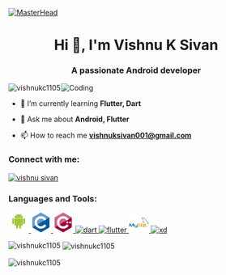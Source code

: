 [![MasterHead](https://1.bp.blogspot.com/-7A4WynwLsMw/XbBpCXG8fHI/AAAAAAAAMt4/uOa1bpLskYgrwGbllhSu2SDj_Mig8SXJQCLcBGAsYHQ/s1600/2000_600px.gif)](https://rishavchanda.io)

<h1 align="center">Hi 👋, I'm Vishnu K Sivan</h1>
<h3 align="center">A passionate Android developer</h3>
<img align="right" alt="Coding" width="400" src="https://media1.giphy.com/media/Ll22OhMLAlVDb8UQWe/source.gif">


<p align="left"> <img src="https://komarev.com/ghpvc/?username=vishnukc1105&label=Profile%20views&color=0e75b6&style=flat" alt="vishnukc1105" /> </p>

- 🌱 I’m currently learning **Flutter, Dart**

- 💬 Ask me about **Android, Flutter**

- 📫 How to reach me **vishnuksivan001@gmail.com**

<h3 align="left">Connect with me:</h3>
<p align="left">
<a href="https://linkedin.com/in/vishnu sivan" target="blank"><img align="center" src="https://raw.githubusercontent.com/rahuldkjain/github-profile-readme-generator/master/src/images/icons/Social/linked-in-alt.svg" alt="vishnu sivan" height="30" width="40" /></a>
</p>

<h3 align="left">Languages and Tools:</h3>
<p align="left"> <a href="https://developer.android.com" target="_blank" rel="noreferrer"> <img src="https://raw.githubusercontent.com/devicons/devicon/master/icons/android/android-original-wordmark.svg" alt="android" width="40" height="40"/> </a> <a href="https://www.cprogramming.com/" target="_blank" rel="noreferrer"> <img src="https://raw.githubusercontent.com/devicons/devicon/master/icons/c/c-original.svg" alt="c" width="40" height="40"/> </a> <a href="https://www.w3schools.com/cpp/" target="_blank" rel="noreferrer"> <img src="https://raw.githubusercontent.com/devicons/devicon/master/icons/cplusplus/cplusplus-original.svg" alt="cplusplus" width="40" height="40"/> </a> <a href="https://dart.dev" target="_blank" rel="noreferrer"> <img src="https://www.vectorlogo.zone/logos/dartlang/dartlang-icon.svg" alt="dart" width="40" height="40"/> </a> <a href="https://flutter.dev" target="_blank" rel="noreferrer"> <img src="https://www.vectorlogo.zone/logos/flutterio/flutterio-icon.svg" alt="flutter" width="40" height="40"/> </a> <a href="https://www.mysql.com/" target="_blank" rel="noreferrer"> <img src="https://raw.githubusercontent.com/devicons/devicon/master/icons/mysql/mysql-original-wordmark.svg" alt="mysql" width="40" height="40"/> </a> <a href="https://www.adobe.com/products/xd.html" target="_blank" rel="noreferrer"> <img src="https://cdn.worldvectorlogo.com/logos/adobe-xd.svg" alt="xd" width="40" height="40"/> </a> </p>

<p><img align="left" src="https://github-readme-stats.vercel.app/api/top-langs?username=vishnukc1105&show_icons=true&locale=en&layout=compact" alt="vishnukc1105" /></p>

<p>&nbsp;<img align="center" src="https://github-readme-stats.vercel.app/api?username=vishnukc1105&show_icons=true&locale=en" alt="vishnukc1105" /></p>

<p><img align="center" src="https://github-readme-streak-stats.herokuapp.com/?user=vishnukc1105&" alt="vishnukc1105" /></p>
